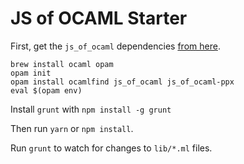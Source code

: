 JS of OCAML Starter
===================

First, get the `js_of_ocaml` dependencies [from here](https://ocsigen.org/js_of_ocaml/latest/manual/overview).

    brew install ocaml opam
    opam init
    opam install ocamlfind js_of_ocaml js_of_ocaml-ppx
    eval $(opam env)

Install `grunt` with `npm install -g grunt`

Then run `yarn` or `npm install`.

Run `grunt` to watch for changes to `lib/*.ml` files.
